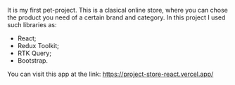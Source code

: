 It is my first pet-project. This is a clasical online store, where you can chose the product you need of a certain brand and category. In this project I used such libraries as: 
- React;
- Redux Toolkit;
- RTK Query;
- Bootstrap.

You can visit this app at the link: https://project-store-react.vercel.app/
